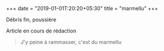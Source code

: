 +++
date = "2019-01-01T:20:20+05:30"
title = "marmellu"
+++

Débris fin, poussière
<!--more-->
Article en cours de rédaction

> J'y peine à rammasser, c'est du marmellu
